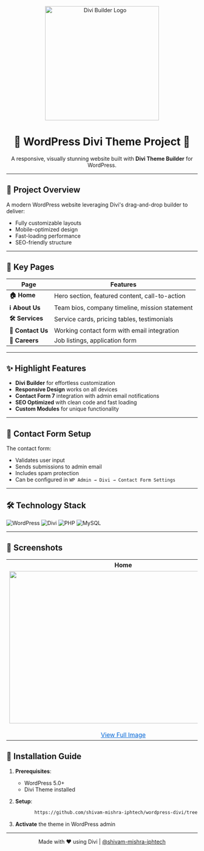 
<p align="center">
  <img src="https://www.techwebers.com/wp-content/uploads/2022/12/DIVI-Builder.webp" alt="Divi Builder Logo" width="300"/>
</p>

<h1 align="center">🌟 WordPress Divi Theme Project 🌟</h1>

<p align="center">
  A responsive, visually stunning website built with <strong>Divi Theme Builder</strong> for WordPress.
</p>

---

## 🚀 Project Overview
A modern WordPress website leveraging Divi's drag-and-drop builder to deliver:
- Fully customizable layouts
- Mobile-optimized design
- Fast-loading performance
- SEO-friendly structure

---


## 📄 Key Pages
| Page | Features |
|------|----------|
| **🏠 Home** | Hero section, featured content, call-to-action |
| **ℹ️ About Us** | Team bios, company timeline, mission statement |
| **🛠️ Services** | Service cards, pricing tables, testimonials |
| **📩 Contact Us** | Working contact form with email integration |
| **💼 Careers** | Job listings, application form |

---

## ✨ Highlight Features
- **Divi Builder** for effortless customization
- **Responsive Design** works on all devices
- **Contact Form 7** integration with admin email notifications
- **SEO Optimized** with clean code and fast loading
- **Custom Modules** for unique functionality

---

## 📧 Contact Form Setup
The contact form:
- Validates user input
- Sends submissions to admin email
- Includes spam protection
- Can be configured in `WP Admin → Divi → Contact Form Settings`

---

## 🛠️ Technology Stack
![WordPress](https://img.shields.io/badge/WordPress-21759B?style=flat&logo=wordpress&logoColor=white)
![Divi](https://img.shields.io/badge/Divi_Theme-3a8fd6?style=flat&logo=elegantthemes&logoColor=white)
![PHP](https://img.shields.io/badge/PHP-777BB4?style=flat&logo=php&logoColor=white)
![MySQL](https://img.shields.io/badge/MySQL-4479A1?style=flat&logo=mysql&logoColor=white)

---

## 📸 Screenshots

<table>
  <tr>
    <th>Home</th>
    <th>About Us</th>
    <th>Contact Us</th>
    <th>Services</th>
    <th>Career</th>
  </tr>
  <tr>
    <td align="center">
      <img src="https://snipboard.io/dRBXsD.jpg" width="600" height="400" style="object-fit: contain; display: block;" />
      <br />
      <a href="https://snipboard.io/dRBXsD.jpg" target="_blank" style="text-decoration: underline; color: #0366d6;">View Full Image</a>
    </td>
    <td align="center">
      <img src="https://snipboard.io/E3pSwC.jpg" width="600" height="400" style="object-fit: contain; display: block;" />
      <br />
      <a href="https://snipboard.io/E3pSwC.jpg" target="_blank" style="text-decoration: underline; color: #0366d6;">View Full Image</a>
    </td>
    <td align="center">
      <img src="https://snipboard.io/4OFoLu.jpg" width="600" height="400" style="object-fit: contain; display: block;" />
      <br />
      <a href="https://snipboard.io/4OFoLu.jpg" target="_blank" style="text-decoration: underline; color: #0366d6;">View Full Image</a>
    </td>
    <td align="center">
      <img src="https://snipboard.io/HlXvtQ.jpg" width="600" height="400" style="object-fit: contain; display: block;" />
      <br />
      <a href="https://snipboard.io/HlXvtQ.jpg" target="_blank" style="text-decoration: underline; color: #0366d6;">View Full Image</a>
    </td>
    <td align="center">
      <img src="https://snipboard.io/nDPfSY.jpg" width="600" height="400" style="object-fit: contain; display: block;" />
      <br />
      <a href="https://snipboard.io/nDPfSY.jpg" target="_blank" style="text-decoration: underline; color: #0366d6;">View Full Image</a>
    </td>
  </tr>
</table>






## 🚀 Installation Guide
1. **Prerequisites**:
   - WordPress 5.0+
   - Divi Theme installed

2. **Setup**:
   ```bash
          https://github.com/shivam-mishra-iphtech/wordpress-divi/tree/main/wp-content/themes/Divi
   ```

3. **Activate** the theme in WordPress admin

---



<p align="center">
  Made with ❤️ using Divi | 
  <a href="[https://github.com/yourusername](https://github.com/shivam-mishra-iphtech/wordpress-divi.git)">@shivam-mishra-iphtech</a>
</p>


